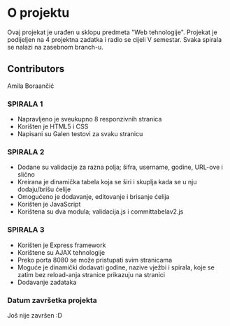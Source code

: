 # O projektu #

Ovaj projekat je urađen u sklopu predmeta "Web tehnologije". Projekat je podijeljen na 4 projektna zadatka i radio se cijeli V semestar. Svaka spirala se nalazi na zasebnom branch-u.

## Contributors ##

Amila Boraančić

### SPIRALA 1 ###

* Napravljeno je sveukupno 8 responzivnih stranica
* Korišten je HTML5 i CSS
* Napisani su Galen testovi za svaku stranicu

### SPIRALA 2 ###

* Dodane su validacije za razna polja; šifra, username, godine, URL-ove i slično
* Kreirana je dinamička tabela koja se širi i skuplja kada se u nju dodaju/brišu ćelije
* Omogućeno je dodavanje, editovanje i brisanje ćelija
* Korišten je JavaScript
* Korištena su dva modula; validacija.js i committabelav2.js

### SPIRALA 3 ###

* Korišten je Express framework
* Korištene su AJAX tehnologije
* Preko porta 8080 se može pristupati svim stranicama
* Moguće je dinamički dodavati godine, nazive vježbi i spirala, koje se zatim bez reload-anja stranice prikazuju na stranici
* Dodavanje zadataka

### Datum završetka projekta ###
Još nije završen :D
